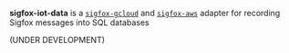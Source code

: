 **sigfox-iot-data** is a
 [`sigfox-gcloud`](https://www.npmjs.com/package/sigfox-gcloud) and
 [`sigfox-aws`](https://www.npmjs.com/package/sigfox-aws) 
 adapter for recording Sigfox messages into SQL databases

(UNDER DEVELOPMENT)
